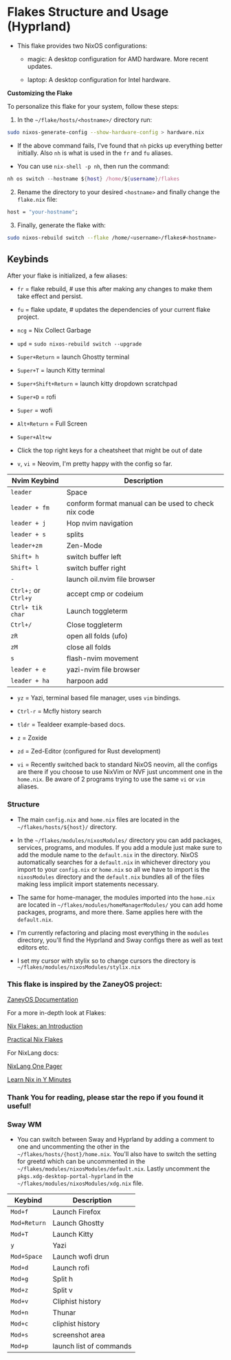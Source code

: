 # Flakes Structure and Usage (Hyprland)

- This flake provides two NixOS configurations:

    - magic: A desktop configuration for AMD hardware. More recent updates.

    - laptop: A desktop configuration for Intel hardware.

**Customizing the Flake**

To personalize this flake for your system, follow these steps:

1. In the `~/flake/hosts/<hostname>/` directory run:

```bash
sudo nixos-generate-config --show-hardware-config > hardware.nix
```

- If the above command fails, I've found that `nh` picks up everything better
  initially. Also `nh` is what is used in the `fr` and `fu` aliases.

- You can use `nix-shell -p nh`, then run the command:

```nix
nh os switch --hostname ${host} /home/${username}/flakes
```

2. Rename the directory to your desired `<hostname>` and finally change the `flake.nix` file:

```nix
host = "your-hostname";
```

3. Finally, generate the flake with:

```bash
sudo nixos-rebuild switch --flake /home/<username>/flakes#<hostname>
```

## Keybinds

After your flake is initialized, a few aliases:

- `fr` = flake rebuild, # use this after making any changes to make them take effect and persist.

- `fu` = flake update, # updates the dependencies of your current flake project.

- `ncg` = Nix Collect Garbage

- `upd` = `sudo nixos-rebuild switch --upgrade`

- `Super+Return` = launch Ghostty terminal

- `Super+T` = launch Kitty terminal

- `Super+Shift+Return` = launch kitty dropdown scratchpad

- `Super+D` = rofi

- `Super` = wofi

- `Alt+Return` = Full Screen

- `Super+Alt+w`

- Click the top right keys for a cheatsheet that might be out of date

- `v`, `vi` = Neovim, I'm pretty happy with the config so far.

| Nvim Keybind         | Description                                         |
| -------------------- | --------------------------------------------------- |
| `leader`             | Space                                               |
| `leader + fm`        | conform format manual can be used to check nix code |
| `leader + j`         | Hop nvim navigation                                 |
| `leader + s`         | splits                                              |
| `leader+zm`          | Zen-Mode                                            |
| `Shift+ h`           | switch buffer left                                  |
| `Shift+ l`           | switch buffer right                                 |
| `-`                  | launch oil.nvim file browser                        |
| `Ctrl+;` or `Ctrl+y` | accept cmp or codeium                               |
| `Ctrl+ tik char`     | Launch toggleterm                                   |
| `Ctrl+/`             | Close toggleterm                                    |
| `zR`                 | open all folds (ufo)                                |
| `zM`                 | close all folds                                     |
| `s`                  | flash-nvim movement                                 |
| `leader + e`         | yazi-nvim file browser                              |
| `leader + ha`        | harpoon add                                         |

- `yz` = Yazi, terminal based file manager, uses `vim` bindings.

- `Ctrl-r` = Mcfly history search

- `tldr` = Tealdeer example-based docs.

- `z` = Zoxide

- `zd` = Zed-Editor (configured for Rust development)

- `vi` = Recently switched back to standard NixOS neovim, all the configs are there if you choose to use NixVim or NVF just uncomment one in the `home.nix`. Be aware of
  2 programs trying to use the same `vi` or `vim` aliases.

### Structure

- The main `config.nix` and `home.nix` files are located in the `~/flakes/hosts/${host}/` directory.

- In the `~/flakes/modules/nixosModules/` directory you can add packages, services, programs, and modules. If you add a module just make sure to add the module name to the
  `default.nix` in the directory. NixOS automatically searches for a `default.nix` in whichever directory you import to your `config.nix` or `home.nix` so all we have to import is
  the `nixosModules` directory and the `default.nix` bundles all of the files making less implicit import statements necessary.

- The same for home-manager, the modules imported into the `home.nix` are located in `~/flakes/modules/homeManagerModules/` you can add home packages, programs, and more there. Same
  applies here with the `default.nix`.

- I'm currently refactoring and placing most everything in the `modules` directory, you'll find the Hyprland and Sway configs there as well as text editors etc.

- I set my cursor with stylix so to change cursors the directory is `~/flakes/modules/nixosModules/stylix.nix`

### This flake is inspired by the ZaneyOS project:

[ZaneyOS Documentation](https://zaney.org/posts/zaneyos-2.2/)

For a more in-depth look at Flakes:

[Nix Flakes: an Introduction](https://xeiaso.net/blog/nix-flakes-1-2022-02-21/)

[Practical Nix Flakes](https://serokell.io/blog/practical-nix-flakes)

For NixLang docs:

[NixLang One Pager](https://github.com/tazjin/nix-1p)

[Learn Nix in Y Minutes](https://learnxinyminutes.com/nix/)

### Thank You for reading, please star the repo if you found it useful!

### Sway WM

- You can switch between Sway and Hyprland by adding a comment to one and
  uncommenting the other in the `~/flakes/hosts/{host}/home.nix`. You'll also
  have to switch the setting for greetd which can be uncommented in the
  `~/flakes/modules/nixosModules/default.nix`. Lastly uncomment the `pkgs.xdg-desktop-portal-hyprland`
  in the `~/flakes/modules/nixosModules/xdg.nix` file.

| Keybind      | Description             |
| ------------ | ----------------------- |
| `Mod+f`      | Launch Firefox          |
| `Mod+Return` | Launch Ghostty          |
| `Mod+T`      | Launch Kitty            |
| `y`          | Yazi                    |
| `Mod+Space`  | Launch wofi drun        |
| `Mod+d`      | Launch rofi             |
| `Mod+g`      | Split h                 |
| `Mod+z`      | Split v                 |
| `Mod+v`      | Cliphist history        |
| `Mod+n`      | Thunar                  |
| `Mod+c`      | cliphist history        |
| `Mod+s`      | screenshot area         |
| `Mod+p`      | launch list of commands |
